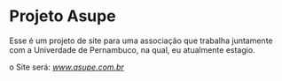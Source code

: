 # Projeto Asupe
Esse é um projeto de site para uma associação que trabalha juntamente
com a Univerdade de Pernambuco, na qual, eu atualmente estagio.

o Site será: _www.asupe.com.br_
